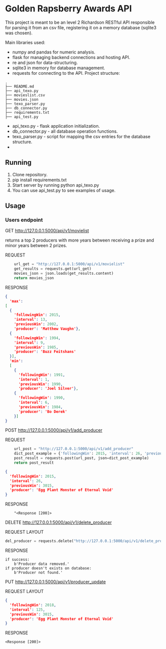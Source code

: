 # Golden Rapsberry Awards API

This project is meant to be an level 2 Richardson RESTful API
responsible for parsing it from an csv file, registering it on
a memory database (sqlite3 was chosen).

Main libraries used:
* numpy and pandas for numeric analysis.
* flask for managing backend connections and hosting API.
* re and json for data-structuring.
* sqlite3 in memory for database management.
* requests for connecting to the API.
Project structure:
```
.
├── README.md
├── api_texo.py
├── movieslist.csv
├── movies.json
├── texo_parser.py
├── db_connector.py
├── requirements.txt
├── api_test.py
```

* api_texo.py - flask application initialization.
* db_connector.py - all database operation functions.
* texo_parser.py - script for mapping the csv entries for the database structure.
* 
## Running 

1. Clone repository.
2. pip install requirements.txt
3. Start server by running python api_texo.py
4. You can use api_test.py to see examples of usage.

## Usage
### Users endpoint
GET http://127.0.0.1:5000/api/v1/movielist

returns a top 2 producers with more years between receiving a prize
and minor years between 2 prizes.

REQUEST
```python
    url_get = "http://127.0.0.1:5000/api/v1/movielist"
    get_results = requests.get(url_get)
    movies_json = json.loads(get_results.content)
    return movies_json
```
RESPONSE
```json
{
  'max': 
[
  {
    'followingWin': 2015, 
    'interval': 13, 
    'previousWin': 2002, 
    'producer': 'Matthew Vaughn'}, 
  {
    'followingWin': 1994, 
    'interval': 9, 
    'previousWin': 1985, 
    'producer': 'Buzz Feitshans'
  }], 
  'min':
  [
    {
      'followingWin': 1991, 
      'interval': 1, 
      'previousWin': 1990, 
      'producer': 'Joel Silver'}, 
    {
      'followingWin': 1990, 
      'interval': 6, 
      'previousWin': 1984, 
      'producer': 'Bo Derek'
    }]
}
```
POST http://127.0.0.1:5000/api/v1/add_producer

REQUEST
```python
    url_post = "http://127.0.0.1:5000/api/v1/add_producer"
    dict_post_example = {'followingWin': 2015, 'interval': 26, 'previousWin': 3015, 'producer': 'Egg Plant Monster of Eternal Void'}
    post_result = requests.post(url_post, json=dict_post_example)
    return post_result
```

```json
{
  'followingWin': 2015, 
  'interval': 26, 
  'previousWin': 3015, 
  'producer': 'Egg Plant Monster of Eternal Void'
}
```
RESPONSE
```text
    "<Response [200]>
```
DELETE http://127.0.0.1:5000/api/v1/delete_producer



REQUEST LAYOUT
```python
del_producer = requests.delete("http://127.0.0.1:5000/api/v1/delete_producer", data=producer)

```

RESPONSE
```text
if success:
    b'Producer data removed.'
if producer doesn't exists on database:
    b'Producer not found.'
```



PUT http://127.0.0.1:5000/api/v1/producer_update

REQUEST LAYOUT

```json
{
  'followingWin': 2018, 
  'interval': 125, 
  'previousWin': 3015, 
  'producer': 'Egg Plant Monster of Eternal Void'
}
```

RESPONSE

```text
<Response [200]>
```





